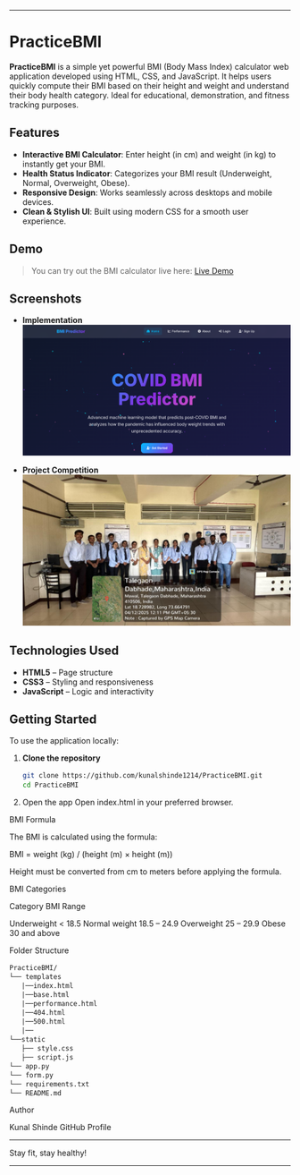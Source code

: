 
---

# PracticeBMI

**PracticeBMI** is a simple yet powerful BMI (Body Mass Index) calculator web application developed using HTML, CSS, and JavaScript. It helps users quickly compute their BMI based on their height and weight and understand their body health category. Ideal for educational, demonstration, and fitness tracking purposes.

## Features

- **Interactive BMI Calculator**: Enter height (in cm) and weight (in kg) to instantly get your BMI.
- **Health Status Indicator**: Categorizes your BMI result (Underweight, Normal, Overweight, Obese).
- **Responsive Design**: Works seamlessly across desktops and mobile devices.
- **Clean & Stylish UI**: Built using modern CSS for a smooth user experience.

## Demo

> You can try out the BMI calculator live here: [Live Demo](https://bmi-gngr.onrender.com/) 

## Screenshots
- **Implementation**
![Screenshot of BMI Calculator](static/bmi.png) 

- **Project Competition**
![Screenshot of Project Competition](static/competition.jpg) 
## Technologies Used

- **HTML5** – Page structure
- **CSS3** – Styling and responsiveness
- **JavaScript** – Logic and interactivity

## Getting Started

To use the application locally:

1. **Clone the repository**
   ```bash
   git clone https://github.com/kunalshinde1214/PracticeBMI.git
   cd PracticeBMI

2. Open the app Open index.html in your preferred browser.



BMI Formula

The BMI is calculated using the formula:

BMI = weight (kg) / (height (m) × height (m))

Height must be converted from cm to meters before applying the formula.

BMI Categories

Category	BMI Range

Underweight	< 18.5
Normal weight	18.5 – 24.9
Overweight	25 – 29.9
Obese	30 and above


Folder Structure
```
PracticeBMI/
└── templates
   |──index.html
   |──base.html
   |──performance.html
   |──404.html
   |──500.html
   |──
└──static
   ├── style.css
   ├── script.js
└── app.py
└── form.py
└── requirements.txt
└── README.md

```



Author

Kunal Shinde
GitHub Profile


---

Stay fit, stay healthy!

---



